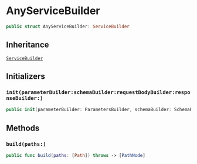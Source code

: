 # AnyServiceBuilder

``` swift
public struct AnyServiceBuilder: ServiceBuilder
```

## Inheritance

[`ServiceBuilder`](/ServiceBuilder)

## Initializers

### `init(parameterBuilder:schemaBuilder:requestBodyBuilder:responseBuilder:)`

``` swift
public init(parameterBuilder: ParametersBuilder, schemaBuilder: SchemaBuilder, requestBodyBuilder: RequestBodyBuilder, responseBuilder: ResponseBuilder)
```

## Methods

### `build(paths:)`

``` swift
public func build(paths: [Path]) throws -> [PathNode]
```
